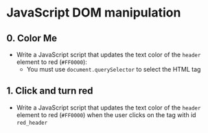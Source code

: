 # JavaScript DOM manipulation

## 0. Color Me
- Write a JavaScript script that updates the text color of the `header` element to red (`#FF0000`):
    - You must use `document.querySelector` to select the HTML tag

## 1. Click and turn red
- Write a JavaScript script that updates the text color of the `header` element to red (`#FF0000`) when the user clicks on the tag with id `red_header`
